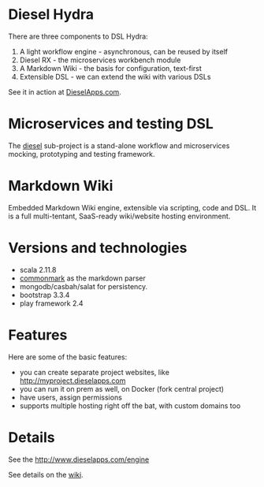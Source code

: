 
Diesel Hydra
============

There are three components to DSL Hydra:

1. A light workflow engine - asynchronous, can be reused by itself
2. Diesel RX - the microservices workbench module
3. A Markdown Wiki - the basis for configuration, text-first
4. Extensible DSL - we can extend the wiki with various DSLs

See it in action at [DieselApps.com](http://www.dieselapps.com).

Microservices and testing DSL
=============================

The [diesel](https://github.com/razie/diesel-wiki/tree/master/diesel) sub-project is a stand-alone workflow and microservices mocking, prototyping and testing framework.

Markdown Wiki
===========================

Embedded Markdown Wiki engine, extensible via scripting, code and DSL. It is a full multi-tentant, SaaS-ready wiki/website hosting environment.

Versions and technologies
========================

- scala 2.11.8
- [commonmark](https://github.com/atlassian/commonmark-java) as the markdown parser
- mongodb/casbah/salat for persistency.
- bootstrap 3.3.4
- play framework 2.4

Features
========

Here are some of the basic features:

- you can create separate project websites, like http://myproject.dieselapps.com
- you can run it on prem as well, on Docker (fork central project)
- have users, assign permissions
- supports multiple hosting right off the bat, with custom domains too

Details
==========

See the http://www.dieselapps.com/engine

See details on the [wiki](WIKI.md).

